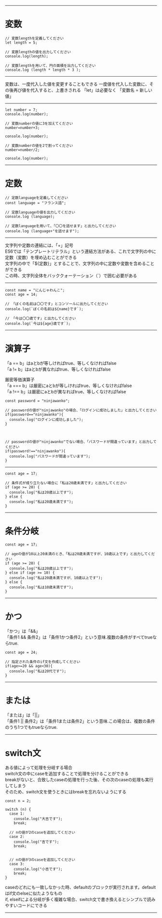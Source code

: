 ***
# 変数
```
// 変数lengthを定義してください  
let length = 5;  

// 変数lengthの値を出力してください  
console.log(length);  

// 変数lengthを用いて、円の面積を出力してください  
console.log (length * length * 3 );  
```
***
変数は、一度代入した値を変更することもできる
一度値を代入した変数に、その後再び値を代入すると、上書きされる
「let」は必要なく 「変数名 = 新しい値」
***
```
let number = 7;
console.log(number);

// 変数numberの値に3を加えてください
number=number+3;

console.log(number);

// 変数numberの値を2で割ってください
number=number/2;

console.log(number);
```
***
# 定数
```
// 定数languageを定義してください
const language = "フランス語";

// 定数languageの値を出力してください
console.log (language);

// 定数languageを用いて、「〇〇を話せます」と出力してください
console.log (language+"を話せます");
```
***
文字列や定数の連結には、「+」記号  
ES6では「テンプレートリテラル」という連結方法がある、これで文字列の中に定数（変数）を埋め込むことができる  
文字列の中で「${定数}」とすることで、文字列の中に定数や変数を含めることができる  
この時、文字列全体をバッククォーテーション（`）で囲む必要がある  
***
```
const name = "にんじゃわんこ";
const age = 14;

// 「ぼくの名前は〇〇です」とコンソールに出力してください
console.log(`ぼくの名前は${name}です`);

// 「今は〇〇歳です」と出力してください
console.log(`今は${age}歳です`);
```
***
# 演算子 
「a == b」はaとbが等しければtrue、等しくなければfalse  
「a != b」はaとbが異なればtrue、等しくなければfalse  

厳密等価演算子  
「a === b」は厳密にaとbが等しければtrue、等しくなければfalse  
「a !== b」は厳密にaとbが異なればtrue、等しくなければfalse  
```
const password = "ninjawanko";

// passwordの値が"ninjawanko"の場合、「ログインに成功しました」と出力してください
if(password=="ninjawanko"){
  console.log("ログインに成功しました");
}



// passwordの値が"ninjawanko"でない場合、「パスワードが間違っています」と出力してください
if(password!=="ninjawanko"){
  console.log("パスワードが間違っています");
}
```
***
```
const age = 17;

// 条件式が成り立たない場合に「私は20歳未満です」と出力してください
if (age >= 20) {
  console.log("私は20歳以上です");
} else {
  console.log("私は20歳未満です");
}
```
***
# 条件分岐　
```
const age = 17;

// ageの値が10以上20未満のとき、「私は20歳未満ですが、10歳以上です」と出力してください
if (age >= 20) {
  console.log("私は20歳以上です");
} else if (age >= 10) {
  console.log("私は20歳未満ですが、10歳以上です");
} else {
  console.log("私は10歳未満です");
}
```
***
# かつ
「かつ」は「&&」  
「条件1 && 条件2」は「条件1かつ条件2」という意味.複数の条件がすべてtrueならtrue.  
```
const age = 24;

// 指定された条件のif文を作成してください
if(age>=20 && age<30){
  console.log("私は20代です");
}
```
***
# または
「または」は「||」  
「条件1 || 条件2」は「条件1または条件2」という意味.この場合は、複数の条件のうち1つでもtrueならtrue.  
***
# switch文
ある値によって処理を分岐する場合  
switch文の中にcaseを追加することで処理を分けることができる  
breakがないと、合致したcaseの処理を行った後、その次のcaseの処理も実行してしまう  
そのため、switch文を使うときにはbreakを忘れないようにする 
```
const n = 2;

switch (n) {
  case 1:
    console.log("大吉です");
    break;

  // nの値が2のcaseを追加してください
  case 2:
    console.log("吉です");
    break;
  
  
  // nの値が3のcaseを追加してください
  case 3:
    console.log("小吉です");
    break;  
}
```
caseのどれにも一致しなかった時、defaultのブロックが実行されます。defaultはif文のelseに似たようなもの  
if, elseifによる分岐が多く複雑な場合、switch文で書き換えるとシンプルで読みやすいコードにできる  
***
